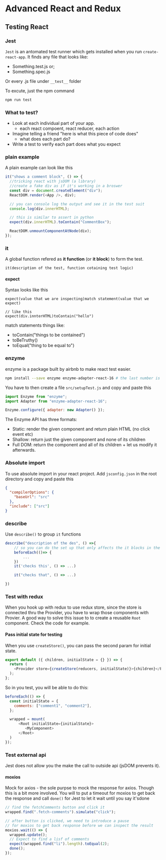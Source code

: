 # Advanced React and Redux

## Testing React

### Jest

`Jest` is an antomated test runner which gets installed when you run `create-react-app`. It finds any file that looks like:

- Something.test.js or;
- Something.spec.js

Or every .js file under `__test__` folder

To excute, just the npm command

```bash
npm run test
```

### What to test?

- Look at each individual part of your app.
  - each react compoent, react reducer, each action
- Imagine telling a friend "here is what this piece of code does"
  - what does each part do?
- Write a test to verify each part does what you expect

### plain example

A plain example can look like this

```javascript
it("shows a comment block", () => {
  //tricking react with jsDOM (a library)
  //create a fake div as if it's working in a broswer
  const div = document.createElement("div");
  ReactDOM.render(<App />, div);

  // you can console log the output and see it in the test suit
  console.log(div.innerHTML);

  // this is similar to assert in python
  expect(div.innerHTML).toContain("CommentBox");

  ReactDOM.unmountComponentAtNode(div);
});
```

### it

A global function refered as **it function** (or **it block**) to form the test.

```
it(description of the test, function cotaining test logic)
```

#### expect

Syntax looks like this

```
expect(value that we are inspecting)match statement(value that we expect)

// like this
expect(div.innterHTML)toContain("hello")
```

match statements things like:

- toContain("things to be contained")
- toBeTruthy()
- toEqual("thing to be equal to")

### enzyme

enzyme is a package built by airbnb to make react test easier.

```bash
npm install --save enzyme enzyme-adapter-react-16 # the last number is the version of you react major version. Look at your package.json to find out what version you are using

```

You have to then create a file `src/setupTest.js` and copy and paste this

```javascript
import Enzyme from "enzyme";
import Adapter from "enzyme-adapter-react-16";

Enzyme.configure({ adapter: new Adapter() });
```

The Enzyme API has three formats:

- Static: render the given component and return plain HTML (no click event etc)
- Shallow: return just the given component and none of its children
- Full DOM: return the component and all of its children + let us modify it afterwards.

### Absolute import

To use absolute import in your react project.
Add `jsconfig.json` in the root directory and copy and paste this

```json
{
  "compilerOptions": {
    "baseUrl": "src"
  },
  "include": ["src"]
}
```

### describe

Use `describe()` to group `it` functions

```javascript
describe("description of the des", () =>{
    // so you can do the set up that only affects the it blocks in the scope
    beforeEach(()=> {
        ...
    })
    it('checks this', () => ...)

    it("checks that", () => ...)

})
```

### Test with redux

When you hook up with redux to use redux store, since the store is connected thru the Provider, you have to wrap those components with Provier. A good way to solve this issue to to create a reusable `Root` component. Check the code for example.

#### Pass initial state for testing

When you use `createStore()`, you can pass the second param for initial state.

```javascript
export default ({ children, initialState = {} }) => {
  return (
    <Provider store={createStore(reducers, initialState)}>{children}</Provider>
  );
};
```

So in you test, you will be able to do this:

```javascript
beforeEach(() => {
  const initialState = {
    comments: ["comment1", "comment2"],
  };

  wrapped = mount(
      <Root initialState={initialState}>
         <MyComponent>
      </Root>
  )
});
```

### Test external api

Jest does not allow you the make the call to outside api (jsDOM prevents it).

#### moxios

Mock for axios - the sole purpse to mock the response for axios. Though this is a bit more involved. You will to put a timeout for moxios to get back the response and call `done()` for Jest to let it wait until you say it'sdone

```javascript
// find the fetchComments button and click it
wrapped.find(".fetch-comments").simulate("click");

// after button is clicked, we need to introduce a pause
// for moxios to get back response before we can inspect the result
moxios.wait(() => {
  wrapped.update();
  // Expect to find a lisf of comments
  expect(wrapped.find("li").length).toEqual(2);
  done();
});
```
